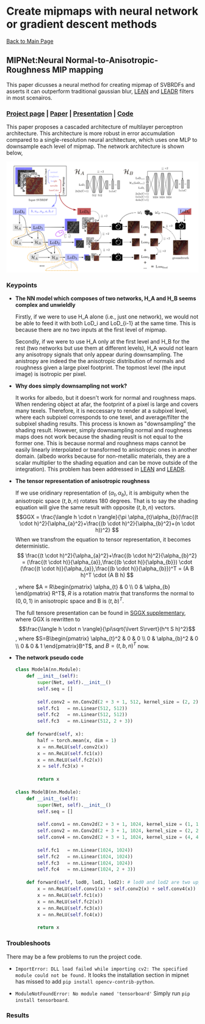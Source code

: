 # Create mipmaps with neural network or gradient descent methods

[Back to Main Page](../README.md)

## MIPNet:Neural Normal-to-Anisotropic-Roughness MIP mapping
This paper dicusses a neural method for creating mipmap of SVBRDFs and asserts it can outperform traditional gaussian blur, [LEAN](https://redirect.cs.umbc.edu/~olano/papers/lean/) and [LEADR](https://inria.hal.science/hal-00858220v1/document) filters in most scenairos. 

### [Project page](https://perso.telecom-paristech.fr/boubek/papers/MIPNet/) | [Paper](https://dl.acm.org/doi/pdf/10.1145/3550454.3555487) | [Presentation](https://www.youtube.com/watch?v=Pij9z3auXsc) | [Code](https://github.com/AlbanGauthier/mipnet_neural_mipmap)

This paper proposes a cascaded architecture of multilayer perceptron architecture. This architecture is more robust in error accumulation compared to a single-resolution neural architecture, which uses one MLP to downsample each level of mipmap. The network architecture is shown below,

<img src="images/mipnet.PNG" alt="MIPNet neural architecture" style="display: block; margin: 0 auto;">

### Keypoints
- **The NN model which composes of two networks, H_A and H_B seems complex and unwieldly**

    Firstly, if we were to use H_A alone (i.e., just one network), we would not be able to feed it with both LoD_i and LoD_{i-1} at the same time. This is because there are no two inputs at the first level of mipmap.

    Secondly, if we were to use H_A only at the first level and H_B for the rest (two networks but use them at different levels), H_A would not learn any anisotropy signals that only appear during downsampling. The anistropy are indeed the the anisotropic distribution of normals and roughness given a large pixel footprint. The topmost level (the input image) is isotropic per pixel.

- **Why does simply downsampling not work?**

    It works for albedo, but it doesn't work for normal and roughness maps. When rendering object at afar, the footprint of a pixel is large and covers many texels. Therefore, it is neccessary to render at a subpixel level, where each subpixel corresponds to one texel, and average/filter the subpixel shading results. This process is known as "downsampling" the shading result. However, simply downsampling normal and roughness maps does not work because the shading reuslt is not equal to the former one. This is because normal and roughness maps cannot be easily linearly interpolated or transformed to anisotropic ones in another domain. (albedo works because for non-metallic materials, they are a scalar multiplier to the shading equation and can be move outside of the integration). This problem has been addressed in [LEAN](https://redirect.cs.umbc.edu/~olano/papers/lean/) and [LEADR](https://inria.hal.science/hal-00858220v1/document).

- **The tensor representation of anisotropic roughness**

    If we use oridinary representation of $(\alpha_{t}, \alpha_{b})$, it is ambiguity when the anisotropic space $(t, b, n)$ rotates $180$ degrees. That is to say the shading equation will give the same result with opposite $(t, b, n)$ vectors.
    $$GGX = \frac{\langle h \cdot n \rangle}{\pi \alpha_{t}\alpha_{b}(\frac{(t \cdot h)^2}{\alpha_{a}^2}+\frac{(b \cdot h)^2}{\alpha_{b}^2}+(n \cdot h))^2} $$
    When we transfrom the equation to tensor representation, it becomes deterministic. 
    $$ \frac{(t \cdot h)^2}{\alpha_{a}^2}+\frac{(b \cdot h)^2}{\alpha_{b}^2} =  (\frac{(t \cdot h)}{\alpha_{a}},\frac{(b \cdot h)}{\alpha_{b}}) \cdot (\frac{(t \cdot h)}{\alpha_{a}},\frac{(b \cdot h)}{\alpha_{b}})^T = (A B h)^T \cdot (A B h) $$

    , where $A = R\begin{pmatrix}
\alpha_{t} & 0 \\
0 & \alpha_{b}
\end{pmatrix} R^T$, $R$ is a rotation matrix that transforms the normal to $(0, 0, 1)$ in anisotropic space and B is $(t, b)^T$.

    The full tensore presentation can be found in [SGGX supplementary](https://drive.google.com/file/d/0BzvWIdpUpRx_djVyMG9jMnltdTg/view?resourcekey=0-VTvjBPesVjrNy4SH2ShqDw), where GGX is rewritten to 
    $$\frac{\langle h \cdot n \rangle}{\pi\sqrt{\lvert S\rvert}(h^t S h)^2}$$
    , where $S=B\begin{pmatrix}
    \alpha_{t}^2 & 0 & 0 \\
0 & \alpha_{b}^2 & 0 \\
0 & 0 & 1
\end{pmatrix}B^T$, and $B = (t, b, n)^T$ now. 

- **The network pseudo code**
    ```python
    class ModelA(nn.Module):
        def __init__(self):
            super(Net, self).__init__()
            self.seq = []

            self.conv2 = nn.Conv2d(2 + 3 + 1, 512, kernel_size = (2, 2), stride = (2, 2))) # (nx, ny, a, b, c, h)
            self.fc1   = nn.Linear(512, 512))
            self.fc2   = nn.Linear(512, 512))
            self.fc3   = nn.Linear(512, 2 + 3))

        def forward(self, x):
            half = torch.mean(x, dim = 1)
            x = nn.ReLU(self.conv2(x))
            x = nn.ReLU(self.fc1(x))
            x = nn.ReLU(self.fc2(x))
            x = self.fc3(x) +

            return x

    class ModelB(nn.Module):
        def __init__(self):
            super(Net, self).__init__()
            self.seq = []

            self.conv1 = nn.Conv2d(2 + 3 + 1, 1024, kernel_size = (1, 1), stride = (1, 1))) # (nx, ny, a, b, c, h)
            self.conv2 = nn.Conv2d(2 + 3 + 1, 1024, kernel_size = (2, 2), stride = (2, 2))) 
            self.conv4 = nn.Conv2d(2 + 3 + 1, 1024, kernel_size = (4, 4), stride = (4, 4))) 
            
            self.fc1   = nn.Linear(1024, 1024))
            self.fc2   = nn.Linear(1024, 1024))
            self.fc3   = nn.Linear(1024, 1024))
            self.fc4   = nn.Linear(1024, 2 + 3))
    
        def forward(self, lod0, lod1, lod2): # lod0 and lod2 are two upper levels, and lod1 is the output of modelA
            x = nn.ReLU(self.conv1(x) + self.conv2(x) + self.conv4(x))
            x = nn.ReLU(self.fc1(x))
            x = nn.ReLU(self.fc2(x))
            x = nn.ReLU(self.fc3(x))
            x = nn.ReLU(self.fc4(x))

            return x

    ```

### Troubleshoots
There may be a few problems to run the project code.

- `ImportError: DLL load failed while importing cv2: The specified module could not be found.`
It looks the installation section in mipnet has missed to add `pip install opencv-contrib-python`.

- `ModuleNotFoundError: No module named 'tensorboard'`
Simply run `pip install tensorboard`.

### Results

### 
